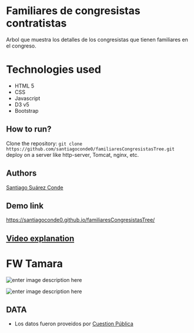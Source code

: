 # Familiares de congresistas contratistas

Arbol que muestra los detalles de los congresistas que tienen familiares en el congreso.

# Technologies used

* HTML 5
* CSS
* Javascript
* D3 v5
* Bootstrap

## How to run?

Clone the repository:
`git clone https://github.com/santiagoconde0/familiaresCongresistasTree.git`
deploy on a server like http-server, Tomcat, nginx, etc.

## Authors

[Santiago Suárez Conde](https://github.com/santiagoconde0)

## Demo link

https://santiagoconde0.github.io/familiaresCongresistasTree/

## [Video explanation](xxxxx)


#  FW Tamara
![enter image description here](https://raw.githubusercontent.com/santiagoconde0/familiaresCongresistasTree/master/img/tamara.PNG)

![enter image description here](https://raw.githubusercontent.com/santiagoconde0/familiaresCongresistasTree/master/img/insight.PNG)
## DATA

* Los datos fueron proveidos por [Cuestion Pública](https://cuestionpublica.com/)
